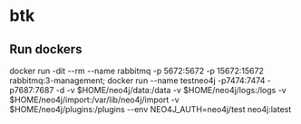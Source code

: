 # btk

## Run dockers

docker run -dit --rm --name rabbitmq -p 5672:5672 -p 15672:15672 rabbitmq:3-management; docker run --name testneo4j -p7474:7474 -p7687:7687 -d -v $HOME/neo4j/data:/data -v $HOME/neo4j/logs:/logs -v $HOME/neo4j/import:/var/lib/neo4j/import -v $HOME/neo4j/plugins:/plugins --env NEO4J_AUTH=neo4j/test neo4j:latest

